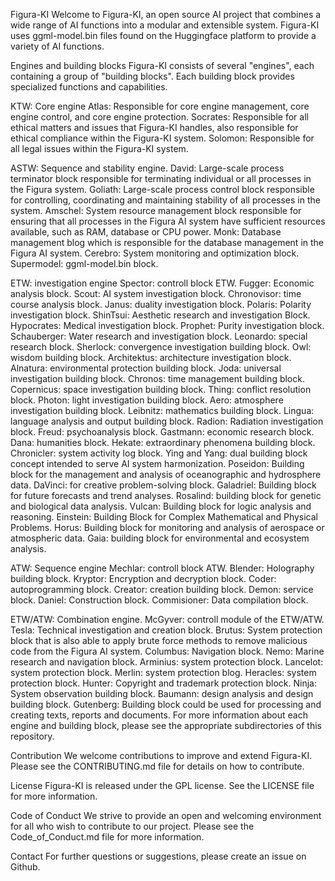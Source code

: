 Figura-KI
Welcome to Figura-KI, an open source AI project that combines a wide range of AI functions into a modular and extensible system. Figura-KI uses ggml-model.bin files found on the Huggingface platform to provide a variety of AI functions.

Engines and building blocks
Figura-KI consists of several "engines", each containing a group of "building blocks". Each building block provides specialized functions and capabilities.

KTW: Core engine
Atlas: Responsible for core engine management, core engine control, and core engine protection.
Socrates: Responsible for all ethical matters and issues that Figura-KI handles, also responsible for ethical compliance within the Figura-KI system.
Solomon: Responsible for all legal issues within the Figura-KI system.

ASTW: Sequence and stability engine.
David: Large-scale process terminator block responsible for terminating individual or all processes in the Figura system.
Goliath: Large-scale process control block responsible for controlling, coordinating and maintaining stability of all processes in the system.
Amschel: System resource management block responsible for ensuring that all processes in the Figura AI system have sufficient resources available, such as RAM, database or CPU power.
Monk: Database management blog which is responsible for the database management in the Figura AI system.
Cerebro: System monitoring and optimization block.
Supermodel: ggml-model.bin block.

ETW: investigation engine
Spector: controll block ETW.
Fugger: Economic analysis block.
Scout: AI system investigation block.
Chronovisor: time course analysis block.
Janus: duality investigation block.
Polaris: Polarity investigation block.
ShinTsui: Aesthetic research and investigation Block.
Hypocrates: Medical investigation block.
Prophet: Purity investigation block.
Schauberger: Water research and investigation block.
Leonardo: special research block.
Sherlock: convergence investigation building block.
Owl: wisdom building block.
Architektus: architecture investigation block.
Alnatura: environmental protection building block.
Joda: universal investigation building block.
Chronos: time management building block.
Copernicus: space investigation building block.
Thing: conflict resolution block.
Photon: light investigation building block.
Aero: atmosphere investigation building block.
Leibnitz: mathematics building block.
Lingua: language analysis and output building block.
Radion: Radiation investigation block.
Freud: psychoanalysis block.
Gastmann: economic research block.
Dana: humanities block.
Hekate: extraordinary phenomena building block.
Chronicler: system activity log block.
Ying and Yang: dual building block concept intended to serve AI system harmonization.
Poseidon: Building block for the management and analysis of oceanographic and hydrosphere data.
DaVinci: for creative problem-solving block.
Galadriel: Building block for future forecasts and trend analyses.
Rosalind: building block for genetic and biological data analysis.
Vulcan: Building block for logic analysis and reasoning.
Einstein: Building Block for Complex Mathematical and Physical Problems.
Horus: Building block for monitoring and analysis of aerospace or atmospheric data.
Gaia: building block for environmental and ecosystem analysis.

ATW: Sequence engine
Mechlar: controll block ATW.
Blender: Holography building block.
Kryptor: Encryption and decryption block.
Coder: autoprogramming block.
Creator: creation building block.
Demon: service block.
Daniel: Construction block.
Commisioner: Data compilation block.

ETW/ATW: Combination engine.
McGyver: controll module of the ETW/ATW.
Tesla: Technical investigation and creation block.
Brutus: System protection block that is also able to apply brute force methods to remove malicious code from the Figura AI system.
Columbus: Navigation block.
Nemo: Marine research and navigation block.
Arminius: system protection block.
Lancelot: system protection block.
Merlin: system protection blog.
Heracles: system protection block.
Hunter: Copyright and trademark protection block.
Ninja: System observation building block.
Baumann: design analysis and design building block.
Gutenberg: Building block could be used for processing and creating texts, reports and documents.
For more information about each engine and building block, please see the appropriate subdirectories of this repository.

Contribution
We welcome contributions to improve and extend Figura-KI. Please see the CONTRIBUTING.md file for details on how to contribute.

License
Figura-KI is released under the GPL license. See the LICENSE file for more information.

Code of Conduct
We strive to provide an open and welcoming environment for all who wish to contribute to our project. Please see the Code_of_Conduct.md file for more information.

Contact
For further questions or suggestions, please create an issue on Github.
